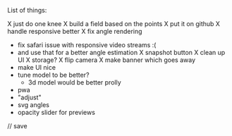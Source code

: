 List of things:

X just do one knee
X build a field based on the points
X put it on github
X handle responsive better
X fix angle rendering
* fix safari issue with responsive video streams :(
* and use that for a better angle estimation
X snapshot button
X clean up UI
X storage?
X flip camera
X make banner which goes away
* make UI nice
* tune model to be better?
  - 3d model would be better prolly
* pwa
* "adjust"
* svg angles
* opacity slider for previews

// save

